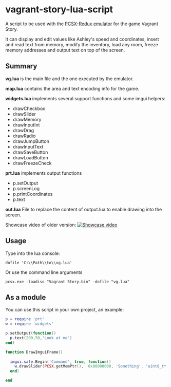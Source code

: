 # vagrant-story-lua-script
A script to be used with the [PCSX-Redux emulator](https://pcsx-redux.consoledev.net/) for the game Vagrant Story.

It can display and edit values like Ashley's speed and coordinates, insert and read text from memory, modify the inventory, load any room, freeze memory addresses and output text on top of the screen.

## Summary

__vg.lua__ is the main file and the one executed by the emulator.

__map.lua__ contains the area and text encoding info for the game.

__widgets.lua__ implements several support functions and some imgui helpers:
* drawCheckbox
* drawSlider
* drawMemory
* drawInputInt
* drawDrag
* drawRadio
* drawJumpButton
* drawInputText
* drawSaveButton
* drawLoadButton
* drawFreezeCheck

__prt.lua__ implements output functions
* p.setOutput
* p.screenLog
* p.printCoordinates
* p.text

__out.lua__ File to replace the content of output.lua to enable drawing into the screen.

Showcase video of older version:
[![Showcase video](https://i3.ytimg.com/vi/Wyxv00NZJdc/maxresdefault.jpg)](https://youtu.be/Wyxv00NZJdc)

## Usage

Type into the lua console:

`dofile 'C:\\Path\\to\\vg.lua'`

Or use the command line arguments

`pcsx.exe -loadiso "Vagrant Story.bin" -dofile "vg.lua" `

## As a module

You can use this script in your own project, an example:

```lua
p = require 'prt'
w = require 'widgets'

p.setOutput(function() 
  p.text(200,50,'Look at me')
end)

function DrawImguiFrame()
  
  imgui.safe.Begin('Command', true, function()
    w.drawSlider(PCSX.getMemPtr(),  0x80000000, 'Something', 'uint8_t*', 0, 40)
  end)

end
```


